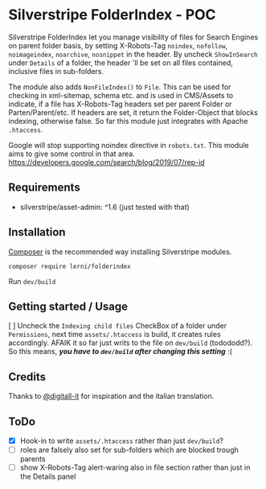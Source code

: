 # Silverstripe FolderIndex - POC
Silverstripe FolderIndex let you manage visibility of files for Search Engines on parent folder basis, by setting X-Robots-Tag `noindex`, `nofollow`, `noimageindex`, `noarchive`, `nosnippet` in the header. By uncheck `ShowInSearch` under `Details` of a folder, the header 'll be set on all files contained, inclusive files in sub-folders.

The module also adds `NonFileIndex()` to `File`. This can be used for checking in xml-sitemap, schema etc. and is used in CMS/Assets to indicate, if a file has X-Robots-Tag headers set per parent Folder or Parten/Parent/etc. If headers are set, it return the Folder-Object that blocks indexing, otherwise false. So far this module just integrates with Apache `.htaccess`.

Google will stop supporting noindex directive in `robots.txt`. This module aims to give some control in that area.
https://developers.google.com/search/blog/2019/07/rep-id

## Requirements
- silverstripe/asset-admin: ^1.6 (just tested with that)

## Installation
[Composer](https://getcomposer.org/) is the recommended way installing Silverstripe modules.

`composer require lerni/folderindex`

Run `dev/build`

## Getting started / Usage
[ ] Uncheck the `Indexing child files` CheckBox of a folder under `Permissions`, next time `assets/.htaccess` is build, it creates rules accordingly. AFAIK it so far just writs to the file on `dev/build` (todododd?). So this means, ***you have to `dev/build` after changing this setting*** :(

## Credits
Thanks to [@digitall-it](https://github.com/digitall-it/) for inspiration and the italian translation.

## ToDo
- [x] Hook-in to write `assets/.htaccess` rather than just `dev/build`?
- [ ] roles are falsely also set for sub-folders which are blocked trough parents
- [ ] show X-Robots-Tag alert-waring also in file section rather than just in the Details panel
